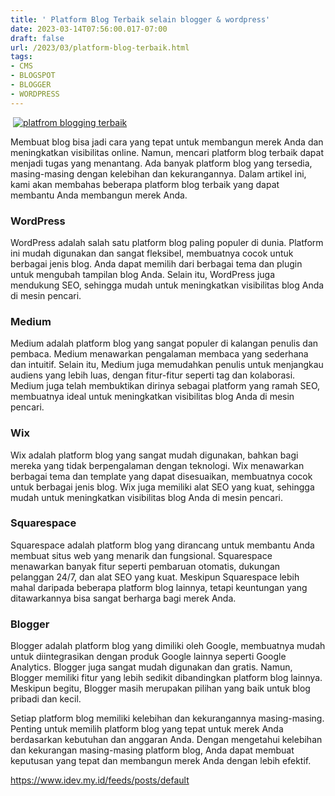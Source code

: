 ```yaml
---
title: ' Platform Blog Terbaik selain blogger & wordpress'
date: 2023-03-14T07:56:00.017-07:00
draft: false
url: /2023/03/platform-blog-terbaik.html
tags: 
- CMS
- BLOGSPOT
- BLOGGER
- WORDPRESS
---
```


 [![platfrom blogging terbaik](https://blogger.googleusercontent.com/img/b/R29vZ2xl/AVvXsEiZFp5istms2K82R5Cs6qFOKFAR6pK-otdNR3AkhufMBGbfNUUX-H0s3eLowK53yRt9SanY14XV9_KNF2OoMkXCwzzvNCTY5uOWFbzUdVwkxEwgg1XSZDoWCSFeUwAGWGIi8nLN-lahWHw3lQwxnxzLQ7-mwVvMcKnBMCl6l86pDsIslJBSxueV_tupAg/w640-h336/platfrom%20blogging%20terbaik.webp)](https://blogger.googleusercontent.com/img/b/R29vZ2xl/AVvXsEiZFp5istms2K82R5Cs6qFOKFAR6pK-otdNR3AkhufMBGbfNUUX-H0s3eLowK53yRt9SanY14XV9_KNF2OoMkXCwzzvNCTY5uOWFbzUdVwkxEwgg1XSZDoWCSFeUwAGWGIi8nLN-lahWHw3lQwxnxzLQ7-mwVvMcKnBMCl6l86pDsIslJBSxueV_tupAg/s1200/platfrom%20blogging%20terbaik.webp)

Membuat blog bisa jadi cara yang tepat untuk membangun merek Anda dan meningkatkan visibilitas online. Namun, mencari platform blog terbaik dapat menjadi tugas yang menantang. Ada banyak platform blog yang tersedia, masing-masing dengan kelebihan dan kekurangannya. Dalam artikel ini, kami akan membahas beberapa platform blog terbaik yang dapat membantu Anda membangun merek Anda.

### WordPress

WordPress adalah salah satu platform blog paling populer di dunia. Platform ini mudah digunakan dan sangat fleksibel, membuatnya cocok untuk berbagai jenis blog. Anda dapat memilih dari berbagai tema dan plugin untuk mengubah tampilan blog Anda. Selain itu, WordPress juga mendukung SEO, sehingga mudah untuk meningkatkan visibilitas blog Anda di mesin pencari.

  

### Medium

Medium adalah platform blog yang sangat populer di kalangan penulis dan pembaca. Medium menawarkan pengalaman membaca yang sederhana dan intuitif. Selain itu, Medium juga memudahkan penulis untuk menjangkau audiens yang lebih luas, dengan fitur-fitur seperti tag dan kolaborasi. Medium juga telah membuktikan dirinya sebagai platform yang ramah SEO, membuatnya ideal untuk meningkatkan visibilitas blog Anda di mesin pencari.

  

### Wix

Wix adalah platform blog yang sangat mudah digunakan, bahkan bagi mereka yang tidak berpengalaman dengan teknologi. Wix menawarkan berbagai tema dan template yang dapat disesuaikan, membuatnya cocok untuk berbagai jenis blog. Wix juga memiliki alat SEO yang kuat, sehingga mudah untuk meningkatkan visibilitas blog Anda di mesin pencari.

  

### Squarespace

Squarespace adalah platform blog yang dirancang untuk membantu Anda membuat situs web yang menarik dan fungsional. Squarespace menawarkan banyak fitur seperti pembaruan otomatis, dukungan pelanggan 24/7, dan alat SEO yang kuat. Meskipun Squarespace lebih mahal daripada beberapa platform blog lainnya, tetapi keuntungan yang ditawarkannya bisa sangat berharga bagi merek Anda.

  

### Blogger

Blogger adalah platform blog yang dimiliki oleh Google, membuatnya mudah untuk diintegrasikan dengan produk Google lainnya seperti Google Analytics. Blogger juga sangat mudah digunakan dan gratis. Namun, Blogger memiliki fitur yang lebih sedikit dibandingkan platform blog lainnya. Meskipun begitu, Blogger masih merupakan pilihan yang baik untuk blog pribadi dan kecil.

  

Setiap platform blog memiliki kelebihan dan kekurangannya masing-masing. Penting untuk memilih platform blog yang tepat untuk merek Anda berdasarkan kebutuhan dan anggaran Anda. Dengan mengetahui kelebihan dan kekurangan masing-masing platform blog, Anda dapat membuat keputusan yang tepat dan membangun merek Anda dengan lebih efektif.

https://www.idev.my.id/feeds/posts/default